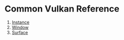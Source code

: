 
# Common Vulkan Reference

1. [Instance](https://hectarea1996.github.io/common-vulkan/instance.html)
2. [Window](https://hectarea1996.github.io/common-vulkan/window.html)
3. [Surface](https://hectarea1996.github.io/common-vulkan/surface.html)
